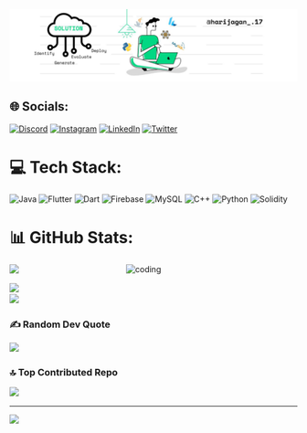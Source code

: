 ![logo](https://github.com/HARIJAGAN17/HARIJAGAN17/blob/main/Daniel%20Gallego.png)


## 🌐 Socials:
[![Discord](https://img.shields.io/badge/Discord-%237289DA.svg?logo=discord&logoColor=white)](https://discord.gg/FANTASY-WOLF#1154) [![Instagram](https://img.shields.io/badge/Instagram-%23E4405F.svg?logo=Instagram&logoColor=white)](https://instagram.com/harijagan_.17) [![LinkedIn](https://img.shields.io/badge/LinkedIn-%230077B5.svg?logo=linkedin&logoColor=white)](https://linkedin.com/in/harijagan-t-431682219) [![Twitter](https://img.shields.io/badge/Twitter-%231DA1F2.svg?logo=Twitter&logoColor=white)](https://twitter.com/@Rightuhh_vidu) 

# 💻 Tech Stack:
![Java](https://img.shields.io/badge/java-%23ED8B00.svg?style=plastic&logo=java&logoColor=white) ![Flutter](https://img.shields.io/badge/Flutter-%2302569B.svg?style=plastic&logo=Flutter&logoColor=white) ![Dart](https://img.shields.io/badge/dart-%230175C2.svg?style=plastic&logo=dart&logoColor=white) ![Firebase](https://img.shields.io/badge/firebase-%23039BE5.svg?style=plastic&logo=firebase) ![MySQL](https://img.shields.io/badge/mysql-%2300f.svg?style=plastic&logo=mysql&logoColor=white) ![C++](https://img.shields.io/badge/c++-%2300599C.svg?style=plastic&logo=c%2B%2B&logoColor=white) ![Python](https://img.shields.io/badge/python-3670A0?style=plastic&logo=python&logoColor=ffdd54) ![Solidity](https://img.shields.io/badge/Solidity-%23363636.svg?style=plastic&logo=solidity&logoColor=white)

# 📊 GitHub Stats:
![](https://github-readme-stats.vercel.app/api?username=HARIJAGAN17&theme=gotham&hide_border=false&include_all_commits=false&count_private=false)
<img align="right" alt="coding" width="300" src="https://i.pinimg.com/originals/ee/b4/b3/eeb4b379791397c1094937b12d6b1c28.gif"><br/>

![](https://github-readme-streak-stats.herokuapp.com/?user=HARIJAGAN17&theme=gotham&hide_border=false)<br/>
![](https://github-readme-stats.vercel.app/api/top-langs/?username=HARIJAGAN17&theme=gotham&hide_border=false&include_all_commits=false&count_private=false&layout=compact)

### ✍️ Random Dev Quote
![](https://quotes-github-readme.vercel.app/api?type=vetical&theme=tokyonight)

### 🔝 Top Contributed Repo
![](https://github-contributor-stats.vercel.app/api?username=HARIJAGAN17&limit=5&theme=dark&combine_all_yearly_contributions=true)


---
[![](https://visitcount.itsvg.in/api?id=HARIJAGAN17&icon=2&color=0)](https://visitcount.itsvg.in)

<!-- Proudly created with GPRM ( https://gprm.itsvg.in ) -->
